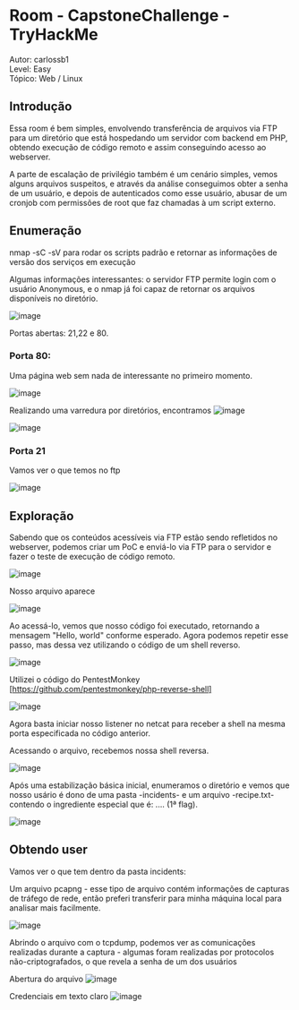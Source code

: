 # Room - CapstoneChallenge - TryHackMe 
Autor: carlossb1\
Level: Easy\
Tópico: Web / Linux


## Introdução

Essa room é bem simples, envolvendo transferência de arquivos via FTP para um diretório que está hospedando um servidor com backend em PHP, obtendo execução de código remoto e assim conseguindo acesso ao webserver.

A parte de escalação de privilégio também é um cenário simples, vemos alguns arquivos suspeitos, e através da análise conseguimos obter a senha de um usuário, e depois de autenticados como esse usuário, abusar de um cronjob com permissões de root que faz chamadas à um script externo.

## Enumeração

nmap -sC -sV para rodar os scripts padrão e retornar as informações de versão dos serviços em execução

Algumas informações interessantes: o servidor FTP permite login com o usuário Anonymous, e o nmap já foi capaz de retornar os arquivos disponíveis no diretório.

![image](https://github.com/user-attachments/assets/e0877fcb-f129-4dbc-889b-115af3c0247c)


Portas abertas: 21,22 e 80.

### Porta 80:
Uma página web sem nada de interessante no primeiro momento.

![image](https://github.com/user-attachments/assets/360e0625-8a39-4121-ab20-0ed0d18f180b)

Realizando uma varredura por diretórios, encontramos 
![image](https://github.com/user-attachments/assets/8d248236-f4f5-4a4f-ab3d-f92c2eba6f03)


![image](https://github.com/user-attachments/assets/397e98d9-a956-4a96-b50c-df2ca2a71a4d)




### Porta 21
Vamos ver o que temos no ftp

![image](https://github.com/user-attachments/assets/1cfb29bf-c860-4890-b7d4-b8d4a8093265)



## Exploração
Sabendo que os conteúdos acessíveis via FTP estão sendo refletidos no webserver, podemos criar um PoC e enviá-lo via FTP para o servidor e fazer o teste de execução de código remoto.

![image](https://github.com/user-attachments/assets/880c8149-2609-4d14-842f-a8da1814e0d8)

Nosso arquivo aparece

![image](https://github.com/user-attachments/assets/5cbfa196-72b4-474d-88cf-148e0ccf4a48)


Ao acessá-lo, vemos que nosso código foi executado, retornando a mensagem "Hello, world" conforme esperado. Agora podemos repetir esse passo, mas dessa vez utilizando o código de um shell reverso.


![image](https://github.com/user-attachments/assets/9ac82ef2-c709-4fa0-b2a9-22e2a3de2793)


Utilizei o código do PentestMonkey [https://github.com/pentestmonkey/php-reverse-shell] 

![image](https://github.com/user-attachments/assets/7f56b233-cf51-4cb6-9692-55226fb5be58)

Agora basta iniciar nosso listener no netcat para receber a shell na mesma porta especificada no código anterior.

Acessando o arquivo, recebemos nossa shell reversa.

![image](https://github.com/user-attachments/assets/dbbf0b9c-645c-4af7-bb27-c518dbffca7b)

Após uma estabilização básica inicial, enumeramos o diretório e vemos que nosso usário é dono de uma pasta -incidents- e um arquivo -recipe.txt- contendo o ingrediente especial que é: .... (1ª flag).

![image](https://github.com/user-attachments/assets/9225b84e-028d-4630-9e1f-f2d610ea1ab7)

## Obtendo user

Vamos ver o que tem dentro da pasta incidents:

Um arquivo pcapng - esse tipo de arquivo contém informações de capturas de tráfego de rede, então preferi transferir para minha máquina local para analisar mais facilmente.

![image](https://github.com/user-attachments/assets/672c85f1-79fc-4dac-aae6-b3e4301022b3)


Abrindo o arquivo com o tcpdump, podemos ver as comunicações realizadas durante a captura - algumas foram realizadas por protocolos não-criptografados, o que revela a senha de um dos usuários

Abertura do arquivo
![image](https://github.com/user-attachments/assets/385d489c-62a6-4f7c-bdc0-9019e47b5fd7)


Credenciais em texto claro
![image](https://github.com/user-attachments/assets/a9e1dcb9-c77b-4b34-b785-20aba16bff48)

